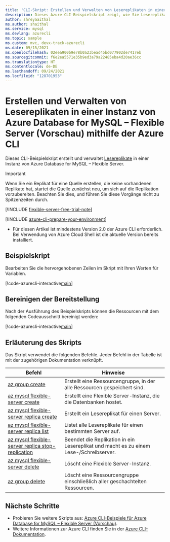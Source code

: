 ```yaml
---
title: 'CLI-Skript: Erstellen und Verwalten von Lesereplikaten in einer Instanz von Azure Database for MySQL – Flexible Server (Vorschau)'
description: Dieses Azure CLI-Beispielskript zeigt, wie Sie Lesereplikate in einer Instanz von Azure Database for MySQL – Flexible Server erstellen und verwalten.
author: shreyaaithal
ms.author: shaithal
ms.service: mysql
ms.devlang: azurecli
ms.topic: sample
ms.custom: mvc, devx-track-azurecli
ms.date: 09/15/2021
ms.openlocfilehash: 02eea900b9e78b0a23bead45bd077902de7417eb
ms.sourcegitcommit: f6e2ea5571e35b9ed3a79a22485eba4d20ae36cc
ms.translationtype: HT
ms.contentlocale: de-DE
ms.lasthandoff: 09/24/2021
ms.locfileid: "128701953"
---
```

# <a name="create-and-manage-read-replicas-in-an-azure-database-for-mysql---flexible-server-preview-using-azure-cli"></a>Erstellen und Verwalten von Lesereplikaten in einer Instanz von Azure Database for MySQL – Flexible Server (Vorschau) mithilfe der Azure CLI

Dieses CLI-Beispielskript erstellt und verwaltet [Lesereplikate](../concepts-read-replicas.md) in einer Instanz von Azure Database for MySQL – Flexible Server.

>[!IMPORTANT]
>Wenn Sie ein Replikat für eine Quelle erstellen, die keine vorhandenen Replikate hat, startet die Quelle zunächst neu, um sich auf die Replikation vorzubereiten. Beachten Sie dies, und führen Sie diese Vorgänge nicht zu Spitzenzeiten durch.

[!INCLUDE [flexible-server-free-trial-note](../../includes/flexible-server-free-trial-note.md)]

[!INCLUDE [azure-cli-prepare-your-environment](../../../../includes/azure-cli-prepare-your-environment.md)]

- Für diesen Artikel ist mindestens Version 2.0 der Azure CLI erforderlich. Bei Verwendung von Azure Cloud Shell ist die aktuelle Version bereits installiert. 

## <a name="sample-script"></a>Beispielskript

Bearbeiten Sie die hervorgehobenen Zeilen im Skript mit Ihren Werten für Variablen.

[!code-azurecli-interactive[main](../../../../cli_scripts/mysql/flexible-server/read-replicas/create-manage-read-replicas.sh?highlight=7,10-12 "Create and manage Flexible Server Read Replicas.")]

## <a name="clean-up-deployment"></a>Bereinigen der Bereitstellung

Nach der Ausführung des Beispielskripts können die Ressourcen mit dem folgenden Codeausschnitt bereinigt werden:

[!code-azurecli-interactive[main](../../../../cli_scripts/mysql/flexible-server/read-replicas/clean-up-resources.sh?highlight=4-5 "Clean up resources.")]

## <a name="script-explanation"></a>Erläuterung des Skripts

Das Skript verwendet die folgenden Befehle. Jeder Befehl in der Tabelle ist mit der zugehörigen Dokumentation verknüpft.

| **Befehl** | **Hinweise** |
|---|---|
|[az group create](/cli/azure/group#az_group_create)|Erstellt eine Ressourcengruppe, in der alle Ressourcen gespeichert sind.|
|[az mysql flexible-server create](/cli/azure/mysql/flexible-server#az_mysql_flexible_server_create)|Erstellt eine Flexible Server-Instanz, die die Datenbanken hostet.|
|[az mysql flexible-server replica create](/cli/azure/mysql/flexible-server/replica#az_mysql_flexible_server_replica_create)|Erstellt ein Lesereplikat für einen Server.|
|[az mysql flexible-server replica list](/cli/azure/mysql/flexible-server/replica#az_mysql_flexible_server_replica_list)|Listet alle Lesereplikate für einen bestimmten Server auf.|
|[az mysql flexible-server replica stop-replication](/cli/azure/mysql/flexible-server/replica#az_mysql_flexible_server_replica_stop_replication)|Beendet die Replikation in ein Lesereplikat und macht es zu einem Lese-/Schreibserver.|
|[az mysql flexible-server delete](/cli/azure/mysql/flexible-server#az_mysql_flexible_server_delete)|Löscht eine Flexible Server-Instanz.|
|[az group delete](/cli/azure/group#az_group_delete) | Löscht eine Ressourcengruppe einschließlich aller geschachtelten Ressourcen.|

## <a name="next-steps"></a>Nächste Schritte

- Probieren Sie weitere Skripts aus: [Azure CLI-Beispiele für Azure Database for MySQL – Flexible Server (Vorschau)](../sample-scripts-azure-cli.md).
- Weitere Informationen zur Azure CLI finden Sie in der [Azure CLI-Dokumentation](/cli/azure).